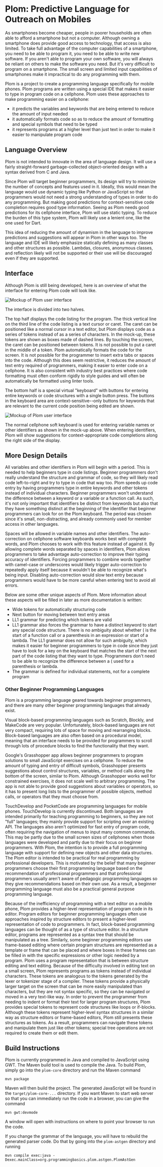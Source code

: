 # Plom: Predictive Language for Outreach on Mobiles

As smartphones become cheaper, people in poorer households are often able to afford a smartphone but not a computer. Although owning a smartphone does provide good access to technology, that access is also limited. To take full advantage of the computer capabilities of a smartphone, you need to be able to program it, you need to be able to write new software. If you aren't able to program your own software, you will always be reliant on others to make the software you need. But it's very difficult to program on a smartphone. The small screen and limited input capabilities of smartphones make it impractical to do any programming with them.

Plom is a project to create a programming language specifically for mobile phones. Plom programs are written using a special IDE that makes it easier to type in program code on a cellphone. Plom uses these approaches to make programming easier on a cellphone:

- it predicts the variables and keywords that are being entered to reduce the amount of input needed
- it automatically formats code so as to reduce the amount of formatting and special symbols that need to be typed
- it represents programs at a higher level than just text in order to make it easier to manipulate program code

## Language Overview

Plom is not intended to innovate in the area of language design. It will use a fairly straight-forward garbage-collected object-oriented design with a syntax derived from C and Java.  

Since Plom will target beginner programmers, its design will try to minimize the number of concepts and features used in it. Ideally, this would mean the language would use dynamic typing like Python or JavaScript so that programmers would not need a strong understanding of types in order to do any programming. But making good predictions for context-sensitive code completion requires good type information. Seeing as Plom needs good predictions for its cellphone interface, Plom will use static typing. To reduce the burden of this type system, Plom will likely use a lenient one, like the one used for Dart.

This idea of reducing the amount of dynamism in the language to improve predictions and suggestions will appear in Plom in other ways too. The language and IDE will likely emphasize statically defining as many classes and other structures as possible. Lambdas, closures, anonymous classes, and reflection likely will not be supported or their use will be discouraged even if they are supported.    

## Interface

Although Plom is still being developed, here is an overview of what the interface for entering Plom code will look like.

![Mockup of Plom user interface](docs/imgs/uiOverview.svg)

The interface is divided into two halves. 

The top half displays the code listing for the program. The thick vertical line on the third line of the code listing is a text cursor or caret. The caret can be positioned like a normal cursor in a text editor, but Plom displays code as a series of tokens instead of as a series of characters. In the mock-up, these tokens are shown as boxes made of dashed lines. By touching the screen, the caret can be positioned between tokens. It is not possible to put a caret in the middle of a token. Plom automatically formats the code for the screen. It is not possible for the programmer to insert extra tabs or spaces into the code. Although this does seem restrictive, it reduces the amount of text entry required of programmers, making it easier to enter code on a cellphone. It is also consistent with industry best practices where code formatting must often conform rigidly to style guides and will often be automatically be formatted using linter tools.

The bottom half is a special virtual "keyboard" with buttons for entering entire keywords or code structures with a single button press. The buttons in the keyboard area are context-sensitive--only buttons for keywords that are relevant to the current code position being edited are shown. 

![Mockup of Plom user interface](docs/imgs/uiSuggestions.svg)

The normal cellphone soft keyboard is used for entering variable names or other identifiers as shown in the mock-up above. When entering identifiers, Plom will show suggestions for context-appropriate code completions along the right side of the display. 

## More Design Details

All variables and other identifiers in Plom will begin with a period. This is needed to help beginners type in code listings. Beginner programmers don't really understand the structure and grammar of code, so they will likely read code left-to-right and try to type in code that way too. Plom speeds up code entry by having programmers type in entire keywords and other tokens instead of individual characters. Beginner programmers won't understand the difference between a keyword or a variable or a function call. As such, it's not only important that identifiers be distinct from keywords but also that they have something distinct at the beginning of the identifier that beginner programmers can look for on the Plom keyboard. The period was chosen since it's small, non-distracting, and already commonly used for member access in other languages.

Spaces will be allowed in variable names and other identifiers. The auto-correction on cellphone software keyboards works best with complete words, and Plom chooses to work with this feature instead of against it. By allowing complete words separated by spaces in identifiers, Plom allows programmers to take advantage auto-correction to improve their typing accuracy of identifiers. Forcing programmers to combine words together with camel-case or underscores would likely trigger auto-correction to repeatedly apply itself because it wouldn't be able to recognize what's being input. Disabling auto-correction would slow text entry because programmers would have to be more careful when entering text to avoid all errors.

Below are some other unique aspects of Plom. More information about these aspects will be filled in later as more documentation is written:

- Wide tokens for automatically structuring code
- Next button for moving between text entry areas
- LL1 grammar for predicting which tokens are valid
- LL1 grammar also forces the grammar to have a distinct keyword to start any special code structure. There is no ambiguity about whether ( is the start of a function call or a parenthesis in an expression or start of a lambda. The LL1 grammar does not allow for such ambiguity, which makes it easier for beginner programmers to type in code since they just have to look for a key on the keyboard that matches the start of the next part of the code listing that they want to type. Programmers don't need to be able to recognize the difference between a ( used for a parenthesis or lambda.
- The grammar is defined for individual statements, not for a complete program


### Other Beginner Programming Languages

Plom is a programming language geared towards beginner programmers, and there are many other beginner programming languages that already exist.

Visual block-based programming languages such as Scratch, Blockly, and MakeCode are very popular. Unfortunately, block-based languages are not very compact, requiring lots of space for moving and rearranging blocks. Block-based languages are also often based on a procedural model, meaning that an interface needs to be provided for programmers to scroll through lots of procedure blocks to find the functionality that they want.

Google's Grasshopper app allows beginner programmers to program solutions to small JavaScript exercises on a cellphone. To reduce the amount of typing and entry of difficult symbols, Grasshopper presents suggestions about control structures, variables, or method calls along the bottom of the screen, similar to Plom. Although Grasshopper works well for constrained exercises, it does not scale well to arbitrary programming. The app is not able to provide good suggestions about variables or operators, so it has to present long lists to the programmer of possible objects, method calls, or operators that they must choose from.

TouchDevelop and PocketCode are programming languages for mobile phones. TouchDevelop is currently discontinued. Both languages are intended primarily for teaching programming to beginners, so they are not "full" languages; they mainly provide support for scripting over an existing API. The languages also aren't optimized for fast entry of program code, often requiring the navigation of menus to input many common commands. This may be partly due to the small screen sizes of cellphones when those languages were developed and partly due to their focus on beginner programmers. With Plom, the intention is to provide a full programming language with support for defining new objects and other data structures. The Plom editor is intended to be practical for real programming by professional developers. This is motivated by the belief that many beginner programmers choose their first programming language based on the recommendation of professional programmers and that professional programmers usually aren't aware of pedagogic programming languages so they give recommendations based on their own use. As a result, a beginner programming language must also be a practical general purpose programming language.

Because of the inefficiency of programming with a text editor on a mobile phone, Plom provides a higher-level representation of program code in its editor. Program editors for beginner programming languages often use approaches inspired by structure editors to present a higher-level representation of code to programmers. In fact, block-based programming languages can be thought of as a type of structure editor. In a structure editor, programs are represented as a syntax tree that should be manipulated as a tree. Similarly, some beginner programming editors use frame-based editing where certain program structures are represented as a template or frame that can be placed and where boxes in these frames can be filled in with the specific expressions or other logic needed by a program. Plom uses a program representation that is between structure editing and text editing. Because of the difficulty involved in editing text on a small screen, Plom represents programs as tokens instead of individual characters. These tokens are analogous to the tokens generated by the lexer or tokenizer stage of a compiler. These tokens provide a physically larger target on the screen that can be more easily manipulated than characters, but they are not syntax specific, so they can be navigated or moved in a very text-like way. In order to prevent the programmer from needing to indent or format their text for larger program structures, Plom provides special tokens to represent code structures like loops or if-blocks. Although these tokens represent higher-level syntax structures in a similar way as structure editors or frame-based editors, Plom still presents these structures as tokens. As a result, programmers can navigate these tokens and manipulate them just like other tokens; special tree operations are not required to create them or edit them.


## Build Instructions

Plom is currently programmed in Java and compiled to JavaScript using GWT. The Maven build tool is used to compile the Java. To build Plom, simply go into the `plom-core` directory and run the Maven command

```
mvn package
```

Maven will then build the project. The generated JavaScript will be found in the `target/plom-core-...` directory. If you want Maven to start web server so that you can immediately run the code in a browser, you can give the command

```
mvn gwt:devmode
```

A window will open with instructions on where to point your browser to run the code.

If you change the grammar of the language, you will have to rebuild the generated parser code. Do that by going into the `plom-astgen` directory and running

``` 
mvn compile exec:java -Dexec.mainClass=org.programmingbasics.plom.astgen.PlomAstGen
```

